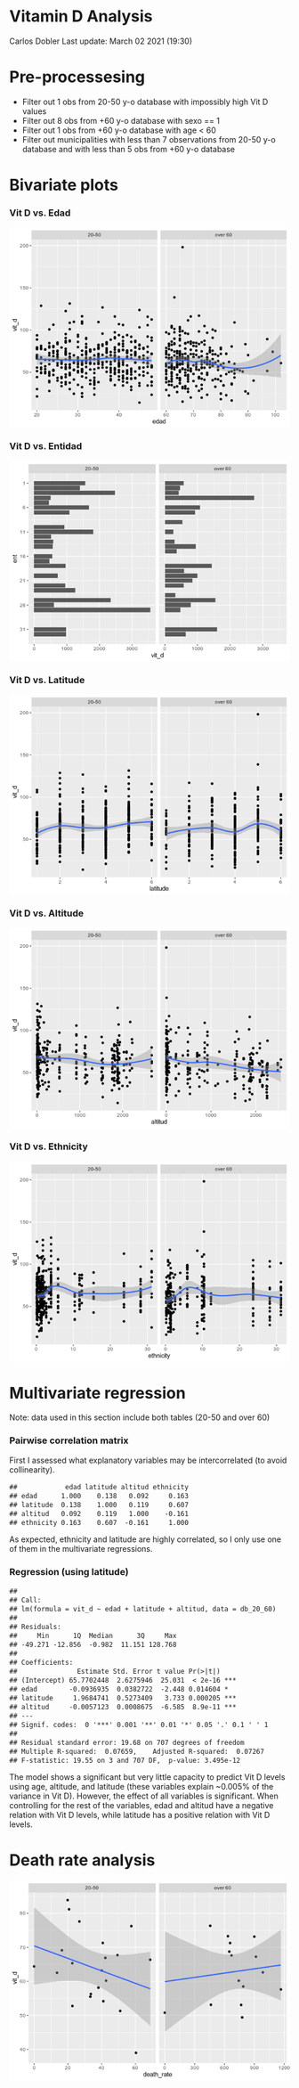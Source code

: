 Vitamin D Analysis
================
Carlos Dobler
Last update: March 02 2021 (19:30)

Pre-processesing
================

-   Filter out 1 obs from 20-50 y-o database with impossibly high Vit D values
-   Filter out 8 obs from +60 y-o database with sexo == 1
-   Filter out 1 obs from +60 y-o database with age &lt; 60
-   Filter out municipalities with less than 7 observations from 20-50 y-o database and with less than 5 obs from +60 y-o database

Bivariate plots
===============

### Vit D vs. Edad

<img src="02_1_vitd_analysis_files/figure-markdown_github/edad-1.png" style="display: block; margin: auto;" />

### Vit D vs. Entidad

<img src="02_1_vitd_analysis_files/figure-markdown_github/entidad-1.png" style="display: block; margin: auto;" />

### Vit D vs. Latitude

<img src="02_1_vitd_analysis_files/figure-markdown_github/latitude-1.png" style="display: block; margin: auto;" />

### Vit D vs. Altitude

<img src="02_1_vitd_analysis_files/figure-markdown_github/altitude-1.png" style="display: block; margin: auto;" />

### Vit D vs. Ethnicity

<img src="02_1_vitd_analysis_files/figure-markdown_github/ethnicity-1.png" style="display: block; margin: auto;" />

Multivariate regression
=======================

Note: data used in this section include both tables (20-50 and over 60)

### Pairwise correlation matrix

First I assessed what explanatory variables may be intercorrelated (to avoid collinearity).

    ##            edad latitude altitud ethnicity
    ## edad      1.000    0.138   0.092     0.163
    ## latitude  0.138    1.000   0.119     0.607
    ## altitud   0.092    0.119   1.000    -0.161
    ## ethnicity 0.163    0.607  -0.161     1.000

As expected, ethnicity and latitude are highly correlated, so I only use one of them in the multivariate regressions.

### Regression (using latitude)

    ## 
    ## Call:
    ## lm(formula = vit_d ~ edad + latitude + altitud, data = db_20_60)
    ## 
    ## Residuals:
    ##     Min      1Q  Median      3Q     Max 
    ## -49.271 -12.856  -0.982  11.151 128.768 
    ## 
    ## Coefficients:
    ##               Estimate Std. Error t value Pr(>|t|)    
    ## (Intercept) 65.7702448  2.6275946  25.031  < 2e-16 ***
    ## edad        -0.0936935  0.0382722  -2.448 0.014604 *  
    ## latitude     1.9684741  0.5273409   3.733 0.000205 ***
    ## altitud     -0.0057123  0.0008675  -6.585  8.9e-11 ***
    ## ---
    ## Signif. codes:  0 '***' 0.001 '**' 0.01 '*' 0.05 '.' 0.1 ' ' 1
    ## 
    ## Residual standard error: 19.68 on 707 degrees of freedom
    ## Multiple R-squared:  0.07659,    Adjusted R-squared:  0.07267 
    ## F-statistic: 19.55 on 3 and 707 DF,  p-value: 3.495e-12

The model shows a significant but very little capacity to predict Vit D levels using age, altitude, and latitude (these variables explain ~0.005% of the variance in Vit D). However, the effect of all variables is significant. When controlling for the rest of the variables, edad and altitud have a negative relation with Vit D levels, while latitude has a positive relation with Vit D levels.

Death rate analysis
===================

<img src="02_1_vitd_analysis_files/figure-markdown_github/death_rate-1.png" style="display: block; margin: auto;" />
